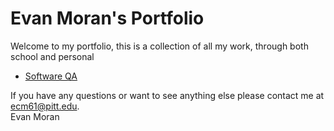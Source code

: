 # Evan Moran's Portfolio

Welcome to my portfolio, this is a collection of all my work, through both school and personal

 - [Software QA](softwareQA)

If you have any questions or want to see anything else please contact me at ecm61@pitt.edu. <br />
Evan Moran
